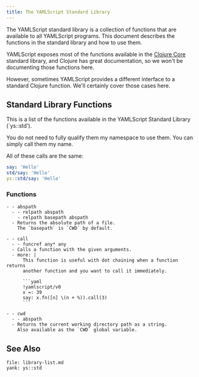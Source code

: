 ```yaml
---
title: The YAMLScript Standard Library
---
```


The YAMLScript standard library is a collection of functions that are available
to all YAMLScript programs.
This document describes the functions in the standard library and how to use
them.

YAMLScript exposes most of the functions available in the [Clojure Core](
https://clojuredocs.org/core-library) standard library, and Clojure has great
documentation, so we won't be documenting those functions here.

However, sometimes YAMLScript provides a different interface to a standard
Clojure function.
We'll certainly cover those cases here.


## Standard Library Functions

This is a list of the functions available in the YAMLScript Standard Library
(`ys::std').

You do not need to fully qualify them my namespace to use them.
You can simply call them my name.

All of these calls are the same:

```yaml
say: 'Hello'
std/say: 'Hello'
ys::std/say: 'Hello'
```

### Functions


```markys:func-list
- - abspath
  - - relpath abspath
    - relpath basepath abspath
  - Returns the absolute path of a file.
    The `basepath` is `CWD` by default.

- - call
  - - funcref any* any
  - Calls a function with the given arguments.
  - more: |
      This function is useful with dot chaining when a function returns
      another function and you want to call it immediately.

      ```yaml
      !yamlscript/v0
      x =: 39
      say: x.fn([n] \(n + %)).call(3)
      ```

- - cwd
  - - abspath
  - Returns the current working directory path as a string.
    Also available as the `CWD` global variable.
```


## See Also

```markys:include
file: library-list.md
yank: ys::std
```
